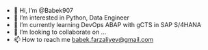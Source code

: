 - 👋 Hi, I’m @Babek907
- 👀 I’m interested in Python, Data Engineer 
- 🌱 I’m currently learning DevOps ABAP with gCTS in SAP S/4HANA
- 💞️ I’m looking to collaborate on ...
- 📫 How to reach me babek.farzaliyev@gmail.com

<!---
Babek907/Babek907 is a ✨ special ✨ repository because its `README.md` (this file) appears on your GitHub profile.
You can click the Preview link to take a look at your changes.
--->
